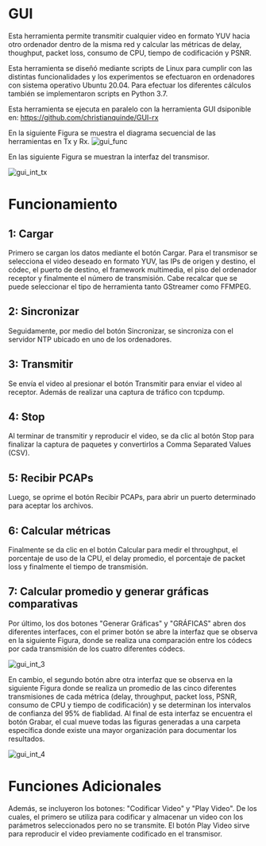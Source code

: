 # GUI
Esta herramienta permite transmitir cualquier video en formato YUV hacia otro ordenador dentro de la misma
red y calcular las métricas de delay, thoughput, packet loss, consumo de CPU, tiempo de codificación y PSNR.

Esta herramienta se diseñó mediante scripts de Linux para cumplir con las distintas funcionalidades y los experimentos se efectuaron en ordenadores con sistema operativo Ubuntu 20.04. Para efectuar los diferentes cálculos también se implementaron scripts en Python 3.7. 

Esta herramienta se ejecuta en paralelo con la herramienta GUI dsiponible en: https://github.com/christianquinde/GUI-rx

En la siguiente Figura se muestra el diagrama secuencial de las herramientas en Tx y Rx.
![gui_func](https://user-images.githubusercontent.com/68077496/155746084-d72953c8-5abe-495d-9334-043c382a87b2.png)

En las siguiente Figura se muestran la interfaz del transmisor.

![gui_int_tx](https://user-images.githubusercontent.com/68077496/155747349-2fce1065-2df0-4f4a-bdf8-4d0b23a5daa6.png)


# Funcionamiento
## 1: Cargar
Primero se cargan los datos mediante el botón Cargar.
Para el transmisor se selecciona el video deseado en formato YUV, las IPs de origen y destino, el códec, el puerto
de destino, el framework multimedia, el piso del ordenador receptor y finalmente el número de transmisión. 
Cabe recalcar que se puede seleccionar el tipo de herramienta tanto GStreamer como FFMPEG.

## 2: Sincronizar
Seguidamente, por medio del botón Sincronizar, se sincroniza con el servidor NTP ubicado en uno de los ordenadores.

## 3: Transmitir
Se envía el video al presionar el botón Transmitir para enviar el video al receptor. Además de realizar una captura de tráfico con tcpdump.

## 4: Stop
Al terminar de transmitir y reproducir el video, se da clic al botón Stop para finalizar la captura de paquetes y convertirlos a Comma Separated Values (CSV). 

## 5: Recibir PCAPs
Luego, se oprime el botón Recibir PCAPs, para abrir un puerto determinado para aceptar los archivos.

## 6: Calcular métricas
Finalmente se da clic en el botón Calcular para medir el throughput, el porcentaje de uso de la CPU, el delay promedio, el porcentaje de packet loss y finalmente el tiempo de transmisión.


## 7: Calcular promedio y generar gráficas comparativas
Por último, los dos botones "Generar Gráficas" y "GRÁFICAS" abren dos diferentes interfaces, con el primer
botón se abre la interfaz que se observa en la siguiente Figura, donde se realiza una comparación entre los códecs por
cada transmisión de los cuatro diferentes códecs. 

![gui_int_3](https://user-images.githubusercontent.com/68077496/155747766-7e857a1c-b811-4b29-a483-74106d809f7c.png)

En cambio, el segundo botón abre otra interfaz que se observa
en la siguiente Figura donde se realiza un promedio de las cinco diferentes transmisiones de cada métrica (delay,
throughput, packet loss, PSNR, consumo de CPU y tiempo de codificación) y se determinan los intervalos de confianza del 95% de fiablidad. Al final de esta interfaz se encuentra el botón Grabar, el cual mueve todas las
figuras generadas a una carpeta específica donde existe una mayor organización para documentar los resultados.


![gui_int_4](https://user-images.githubusercontent.com/68077496/155747776-84fdc4bc-f2b8-4c3c-bc8e-e7a73b8e49e4.png)

# Funciones Adicionales
Además, se incluyeron los botones: "Codificar Video" y "Play Video". De los
cuales, el primero se utiliza para codificar y almacenar un video con los parámetros seleccionados pero no se
transmite. El botón Play Video sirve para reproducir el video previamente codificado en el transmisor.
